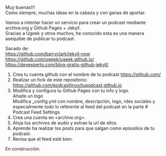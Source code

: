 Muy buenas!!!  
Como siempre, muchas ideas en la cabeza y con ganas de aportar.

Vamos a intentar hacer un servicio para crear un podcast mediante archive.org y Github Pages + Jekyll.  
Gracias a Ugeek y otros muchos, he conocido esta es una manera asequible de publicar tu podcast.

Sacado de:  
<https://github.com/barryclark/jekyll-now>  
<https://github.com/ugeek/ugeek.github.io/>  
<https://devexperto.com/blog-gratis-github-jekyll/>

1. Crea tu cuenta github con el nombre de tu podcast <https://github.com/>
2. Realizar un fork de este repositorio: <https://github.com/podcastlinux/tupodcast.github.io>
3. Modifica y configura tu Github Pages con tu info y logo.  
Añade un logo  
Modifica _config.yml con nombre, descripción, logo, rdes sociales y especialmente todo lo referente al feed del podcast en la parte # Podcast Feed Settings  
4. Crea una cuenta en <archive.org>.
5. Aloja tus archivos de audio y extrae la url de ellos.
6. Aprende ha realizar los posts para que salgan como episodios de tu podcast.
7. Revisa que el feed esté bien.

En construcción.

